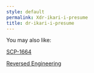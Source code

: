 ```yaml
---
style: default
permalink: Xdr-ikari-i-presume
title: dr-ikari-i-presume
---
```

You may also like:

[SCP-1664](http://scp-wiki.net/scp-1664)

[Reversed Engineering](http://scp-wiki.net/reversed-engineering)
